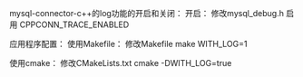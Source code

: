 mysql-connector-c++的log功能的开启和关闭：
开启：
  修改mysql_debug.h  启用 CPPCONN_TRACE_ENABLED
  
应用程序配置：
使用Makefile：
	修改Makefile
	make WITH_LOG=1

使用cmake：
	修改CMakeLists.txt
	cmake -DWITH_LOG=true


